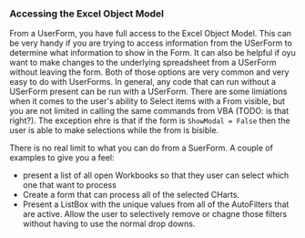 ### Accessing the Excel Object Model

From a UserForm, you have full access to the Excel Object Model. This can be very handy if you are trying to access information from the USerForm to determine what information to show in the Form. It can also be helpful if oyu want to make changes to the underlying spreadsheet from a USerForm without leaving the form. Both of those options are very common and very easy to do with UserForms. In general, any code that can run without a USerForm present can be run with a USerForm. There are some limiations when it comes to the user's ability to Select items with a From visible, but you are not limited in calling the same commands from VBA (TODO: is that right?). The exception ehre is that if the form is `ShowModal = False` then the user is able to make selections while the from is bisible.

There is no real limit to what you can do from a SuerForm. A couple of examples to give you a feel:

- present a list of all open Workbooks so that they user can select which one that want to process
- Create a form that can process all of the selected CHarts.
- Present a ListBox with the unique values from all of the AutoFilters that are active. Allow the user to selectively remove or chagne those filters without having to use the normal drop downs.
